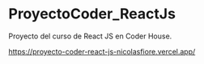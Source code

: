 # ProyectoCoder_ReactJs
Proyecto del curso de React JS en Coder House. 

https://proyecto-coder-react-js-nicolasfiore.vercel.app/
